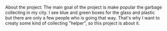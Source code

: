 About the project:
The main goal of the project is make popular the garbage collecting in my city.
I see blue and green boxes for the glass and plastic but there are only a few people who is going that way.
That's why I want to creaty some kind of collecting "helper", so this project is about it.
